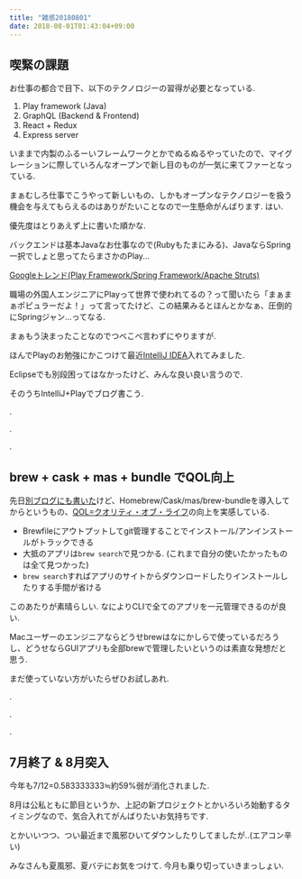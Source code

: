 ```yaml
---
title: "雑感20180801"
date: 2018-08-01T01:43:04+09:00
---
```


## 喫緊の課題

お仕事の都合で目下、以下のテクノロジーの習得が必要となっている.

<!--more-->

1. Play framework (Java)
1. GraphQL (Backend & Frontend)
1. React + Redux
1. Express server

いままで内製のふるーいフレームワークとかでぬるぬるやっていたので、マイグレーションに際していろんなオープンで新し目のものが一気に来てファーとなっている.

まぁむしろ仕事でこうやって新しいもの、しかもオープンなテクノロジーを扱う機会を与えてもらえるのはありがたいことなので一生懸命がんばります. はい.

優先度はとりあえず上に書いた順かな.

バックエンドは基本Javaなお仕事なので(Rubyもたまにみる)、JavaならSpring一択でしょと思ってたらまさかのPlay...

[Googleトレンド(Play Framework/Spring Framework/Apache Struts)](https://trends.google.com/trends/explore?cat=32&date=today%205-y&q=%2Fm%2F0c3ykpz,%2Fm%2F0dhx5b,%2Fm%2F02bcj2)

職場の外国人エンジニアにPlayって世界で使われてるの？って聞いたら「まぁまぁポピュラーだよ！」って言ってたけど、この結果みるとほんとかなぁ、圧倒的にSpringジャン…ってなる.

まぁもう決まったことなのでつべこべ言わずにやりますが.

ほんでPlayのお勉強にかこつけて最近[IntelliJ IDEA](https://www.jetbrains.com/idea/)入れてみました.

Eclipseでも別段困ってはなかったけど、みんな良い良い言うので.

そのうちIntelliJ+Playでブログ書こう.

.

.

.

## brew + cask + mas + bundle でQOL向上

先日[別ブログにも書いた](https://blog.binfish.jp/diary/oreno-brewfile/)けど、Homebrew/Cask/mas/brew-bundleを導入してからというもの、[QOL=クオリティ・オブ・ライフ](https://kotobank.jp/word/QOL-182697)の向上を実感している.

* Brewfileにアウトプットしてgit管理することでインストール/アンインストールがトラックできる
* 大抵のアプリは`brew search`で見つかる. (これまで自分の使いたかったものは全て見つかった)
* `brew search`すればアプリのサイトからダウンロードしたりインストールしたりする手間が省ける

このあたりが素晴らしい. なによりCLIで全てのアプリを一元管理できるのが良い.

Macユーザーのエンジニアならどうせbrewはなにかしらで使っているだろうし、どうせならGUIアプリも全部brewで管理したいというのは素直な発想だと思う.

まだ使っていない方がいたらぜひお試しあれ.

.

.

.

## 7月終了 & 8月突入

今年も7/12=0.583333333≒約59%弱が消化されました.

8月は公私ともに節目というか、上記の新プロジェクトとかいろいろ始動するタイミングなので、気合入れてがんばりたいお気持ちです.

とかいいつつ、つい最近まで風邪ひいてダウンしたりしてましたが..(エアコン辛い)

みなさんも夏風邪、夏バテにお気をつけて.
今月も乗り切っていきまっしょい.
